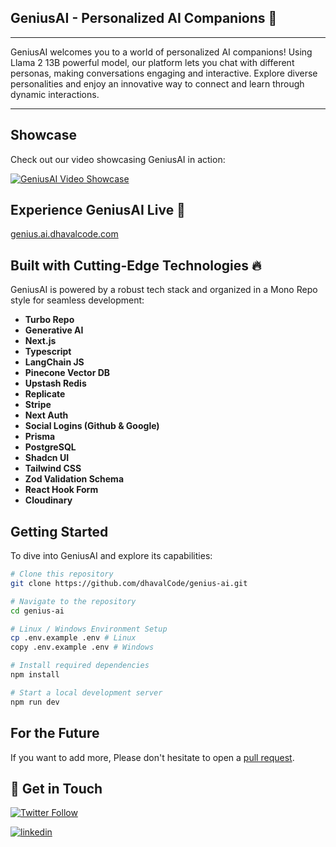 ## GeniusAI - Personalized AI Companions 🧠

***

GeniusAI welcomes you to a world of personalized AI companions! Using Llama 2 13B powerful model, our platform lets you chat with different personas, making conversations engaging and interactive. Explore diverse personalities and enjoy an innovative way to connect and learn through dynamic interactions.

***

## Showcase 

Check out our video showcasing GeniusAI in action:

[![GeniusAI Video Showcase](https://img.youtube.com/vi/kTcLKJZzsvc/0.jpg)](https://youtu.be/kTcLKJZzsvc)

## Experience GeniusAI Live 🚀

 [genius.ai.dhavalcode.com](https://genius.ai.dhavalcode.com)

## Built with Cutting-Edge Technologies 🔥

GeniusAI is powered by a robust tech stack and organized in a Mono Repo style for seamless development:

- **Turbo Repo**
- **Generative AI**
- **Next.js**
- **Typescript**
- **LangChain JS**
- **Pinecone Vector DB**
- **Upstash Redis**
- **Replicate**
- **Stripe**
- **Next Auth**
- **Social Logins (Github & Google)**
- **Prisma**
- **PostgreSQL**
- **Shadcn UI**
- **Tailwind CSS**
- **Zod Validation Schema**
- **React Hook Form**
- **Cloudinary**

## Getting Started

To dive into GeniusAI and explore its capabilities:

```bash
# Clone this repository
git clone https://github.com/dhavalCode/genius-ai.git

# Navigate to the repository
cd genius-ai

# Linux / Windows Environment Setup
cp .env.example .env # Linux
copy .env.example .env # Windows

# Install required dependencies
npm install

# Start a local development server
npm run dev
```

## For the Future

If you want to add more, Please don't hesitate to open a [pull request](https://github.com/dhavalCode/genius-ai/pulls).

## 👋 Get in Touch

[![Twitter Follow](https://img.shields.io/twitter/follow/dhavalcode?style=social)](https://twitter.com/dhavalCode)

[![linkedin](https://img.shields.io/badge/linkedin-0A66C2?style=for-the-badge&logo=linkedin&logoColor=white)](https://www.linkedin.com/in/dhavalcode)
